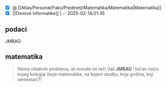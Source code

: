 
- [x] @ [[Atlas/Personal/Faks/Predmeti/Matematika/Matematika|Matematika]]
- [x] [[Osnove informatike]] |  ✅ 2025-02-14/21:35 

## podaci

JMBAG: 

## matematika

> Nema nikakvih problema, ali morate mi reći Vaš **JMBAG** i točan naziv kojeg kolegija (koje matematike, na kojem studiju, koja godina, koji semestar)?! 
